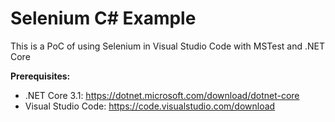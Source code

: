 # Selenium C# Example

This is a PoC of using Selenium in Visual Studio Code with MSTest and .NET Core

**Prerequisites:**
 - .NET Core 3.1: https://dotnet.microsoft.com/download/dotnet-core
 - Visual Studio Code: https://code.visualstudio.com/download
